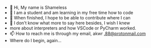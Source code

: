 - 👋 Hi, My name is Shameless
- 👀 I am a student and am learning in my free time how to code
- 🌱 When finished, I hope to be able to contribute where I can
- 💞️ I don't know what more to say here besides, I wish I knew 
- more about interpreters and how VSCode or PyCharm worked.
- 📫 How to reach me is through my email, akwr .88@protonmail.com
- Where do I begin, again...

<!---
ShamelessIAm/ShamelessIAm is a ✨ Noobs ✨ repository because its `README.md` (this file) appears on your GitHub profile.
You can tell that by simply seeing that he appears stuck.
--->
